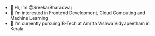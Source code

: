 - 👋 Hi, I’m @SreekarBharadwaj
- 👀 I’m interested in Frontend Development, Cloud Computing and Machine Learning
- 🌱 I’m currently pursuing B-Tech at Amrita Vishwa Vidyapeetham in Kerala.

<!---
SreekarBharadwaj/SreekarBharadwaj is a ✨ special ✨ repository because its `README.md` (this file) appears on your GitHub profile.
You can click the Preview link to take a look at your changes.
--->
